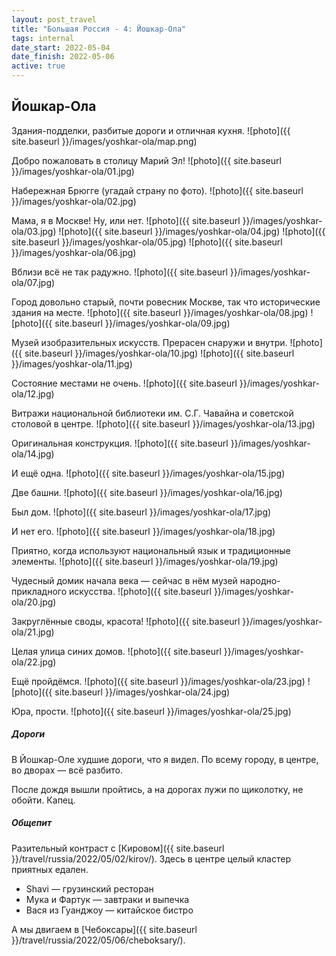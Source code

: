 ```yaml
---
layout: post_travel
title: "Большая Россия - 4: Йошкар-Ола"
tags: internal
date_start: 2022-05-04
date_finish: 2022-05-06
active: true
---
```


## Йошкар-Ола

Здания-подделки, разбитые дороги и отличная кухня.
![photo]({{ site.baseurl }}/images/yoshkar-ola/map.png)

Добро пожаловать в столицу Марий Эл!
![photo]({{ site.baseurl }}/images/yoshkar-ola/01.jpg)

Набережная Брюгге (угадай страну по фото).
![photo]({{ site.baseurl }}/images/yoshkar-ola/02.jpg)

Мама, я в Москве! Ну, или нет.
![photo]({{ site.baseurl }}/images/yoshkar-ola/03.jpg)
![photo]({{ site.baseurl }}/images/yoshkar-ola/04.jpg)
![photo]({{ site.baseurl }}/images/yoshkar-ola/05.jpg)
![photo]({{ site.baseurl }}/images/yoshkar-ola/06.jpg)

Вблизи всё не так радужно.
![photo]({{ site.baseurl }}/images/yoshkar-ola/07.jpg)

Город довольно старый, почти ровесник Москве, так что исторические здания на месте.
![photo]({{ site.baseurl }}/images/yoshkar-ola/08.jpg)
![photo]({{ site.baseurl }}/images/yoshkar-ola/09.jpg)

Музей изобразительных искусств. Прерасен снаружи и внутри.
![photo]({{ site.baseurl }}/images/yoshkar-ola/10.jpg)
![photo]({{ site.baseurl }}/images/yoshkar-ola/11.jpg)

Состояние местами не очень.
![photo]({{ site.baseurl }}/images/yoshkar-ola/12.jpg)

Витражи национальной библиотеки им. С.Г. Чавайна и советской столовой в центре.
![photo]({{ site.baseurl }}/images/yoshkar-ola/13.jpg)

Оригинальная конструкция.
![photo]({{ site.baseurl }}/images/yoshkar-ola/14.jpg)

И ещё одна.
![photo]({{ site.baseurl }}/images/yoshkar-ola/15.jpg)

Две башни.
![photo]({{ site.baseurl }}/images/yoshkar-ola/16.jpg)

Был дом.
![photo]({{ site.baseurl }}/images/yoshkar-ola/17.jpg)

И нет его.
![photo]({{ site.baseurl }}/images/yoshkar-ola/18.jpg)

Приятно, когда используют национальный язык и традиционные элементы.
![photo]({{ site.baseurl }}/images/yoshkar-ola/19.jpg)

Чудесный домик начала века — сейчас в нём музей народно-прикладного искусства.
![photo]({{ site.baseurl }}/images/yoshkar-ola/20.jpg)

Закруглённые своды, красота!
![photo]({{ site.baseurl }}/images/yoshkar-ola/21.jpg)

Целая улица синих домов.
![photo]({{ site.baseurl }}/images/yoshkar-ola/22.jpg)

Ещё пройдёмся.
![photo]({{ site.baseurl }}/images/yoshkar-ola/23.jpg)
![photo]({{ site.baseurl }}/images/yoshkar-ola/24.jpg)

Юра, прости.
![photo]({{ site.baseurl }}/images/yoshkar-ola/25.jpg)

##### Дороги

В Йошкар-Оле худшие дороги, что я видел. По всему городу, в центре, во дворах — всё разбито.

После дождя вышли пройтись, а на дорогах лужи по щиколотку, не обойти. Капец.

##### Общепит

Разительный контраст с [Кировом]({{ site.baseurl }}/travel/russia/2022/05/02/kirov/). Здесь в центре целый кластер приятных едален.

* Shavi — грузинский ресторан
* Мука и Фартук — завтраки и выпечка
* Вася из Гуанджоу — китайское бистро

А мы двигаем в [Чебоксары]({{ site.baseurl }}/travel/russia/2022/05/06/cheboksary/).
